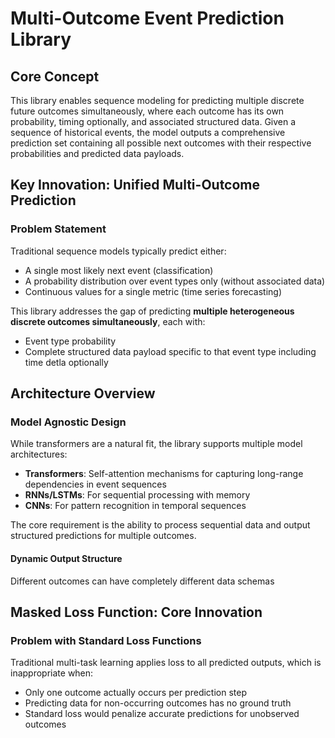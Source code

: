 # Multi-Outcome Event Prediction Library

## Core Concept

This library enables sequence modeling for predicting multiple discrete future outcomes simultaneously, where each outcome has its own probability, timing optionally, and associated structured data. Given a sequence of historical events, the model outputs a comprehensive prediction set containing all possible next outcomes with their respective probabilities and predicted data payloads.

## Key Innovation: Unified Multi-Outcome Prediction

### Problem Statement
Traditional sequence models typically predict either:
- A single most likely next event (classification)
- A probability distribution over event types only (without associated data)
- Continuous values for a single metric (time series forecasting)

This library addresses the gap of predicting **multiple heterogeneous discrete outcomes simultaneously**, each with:
- Event type probability
- Complete structured data payload specific to that event type including time detla optionally


## Architecture Overview

### Model Agnostic Design
While transformers are a natural fit, the library supports multiple model architectures:
- **Transformers**: Self-attention mechanisms for capturing long-range dependencies in event sequences
- **RNNs/LSTMs**: For sequential processing with memory
- **CNNs**: For pattern recognition in temporal sequences

The core requirement is the ability to process sequential data and output structured predictions for multiple outcomes.

#### Dynamic Output Structure
Different outcomes can have completely different data schemas


## Masked Loss Function: Core Innovation

### Problem with Standard Loss Functions
Traditional multi-task learning applies loss to all predicted outputs, which is inappropriate when:
- Only one outcome actually occurs per prediction step
- Predicting data for non-occurring outcomes has no ground truth
- Standard loss would penalize accurate predictions for unobserved outcomes
